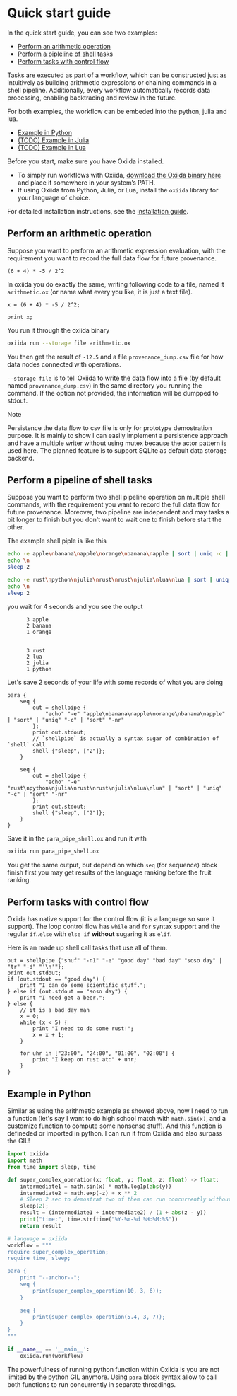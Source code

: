 # Quick start guide

In the quick start guide, you can see two examples:

- [Perform an arithmetic operation](#perform-an-arithmetic-operation)
- [Perform a pipleline of shell tasks](#perform-a-pipeline-of-shell-tasks)
- [Perform tasks with control flow](#perform-tasks-with-control-flow)

Tasks are executed as part of a workflow, which can be constructed just as intuitively as building arithmetic expressions or chaining commands in a shell pipeline.
Additionally, every workflow automatically records data processing, enabling backtracing and review in the future.

For both examples, the workflow can be embeded into the python, julia and lua.

- [Example in Python](#example-in-python)
- [(TODO) Example in Julia]()
- [(TODO) Example in Lua]()

Before you start, make sure you have Oxiida installed.

- To simply run workflows with Oxiida, [download the Oxiida binary here]() and place it somewhere in your system’s PATH.
- If using Oxiida from Python, Julia, or Lua, install the `oxiida` library for your language of choice.

For detailed installation instructions, see the [installation guide](getting_started/installation.md).

## Perform an arithmetic operation

Suppose you want to perform an arithmetic expression evaluation, with the requirement you want to record the full data flow for future provenance.

```
(6 + 4) * -5 / 2^2
```

In oxiida you do exactly the same, writing following code to a file, named it `arithmetic.ox` (or name what every you like, it is just a text file).

```oxiida
x = (6 + 4) * -5 / 2^2;

print x;
```

You run it through the oxiida binary

```sh
oxiida run --storage file arithmetic.ox
```

You then get the result of `-12.5` and a file `provenance_dump.csv` file for how data nodes connected with operations.

`--storage file` is to tell Oxiida to write the data flow into a file (by default named `provenance_dump.csv`) in the same directory you running the command.
If the option not provided, the information will be dumpped to stdout.

> [!NOTE]
> Persistence the data flow to csv file is only for prototype demostration purpose. 
> It is mainly to show I can easily implement a persistence approach and have a multiple writer without using mutex because the actor pattern is used here.
> The planned feature is to support SQLite as default data storage backend.

## Perform a pipeline of shell tasks

Suppose you want to perform two shell pipeline operation on multiple shell commands, with the requirement you want to record the full data flow for future provenance.
Moreover, two pipeline are independent and may tasks a bit longer to finish but you don't want to wait one to finish before start the other.

The example shell piple is like this 

```sh
echo -e apple\nbanana\napple\norange\nbanana\napple | sort | uniq -c | sort -nr 
echo \n
sleep 2

echo -e rust\npython\njulia\nrust\nrust\njulia\nlua\nlua | sort | uniq -c | sort -nr 
echo \n
sleep 2
```

you wait for 4 seconds and you see the output

```
      3 apple
      2 banana
      1 orange


      3 rust
      2 lua
      2 julia
      1 python
```

Let's save 2 seconds of your life with some records of what you are doing

```oxiida
para {
    seq {
        out = shellpipe { 
            "echo" "-e" "apple\nbanana\napple\norange\nbanana\napple" | "sort" | "uniq" "-c" | "sort" "-nr" 
        };
        print out.stdout;
        // `shellpipe` is actually a syntax sugar of combination of `shell` call
        shell {"sleep", ["2"]};
    }

    seq {
        out = shellpipe { 
            "echo" "-e" "rust\npython\njulia\nrust\nrust\njulia\nlua\nlua" | "sort" | "uniq" "-c" | "sort" "-nr" 
        };
        print out.stdout;
        shell {"sleep", ["2"]};
    }
}
```

Save it in the `para_pipe_shell.ox` and run it with

```sh
oxiida run para_pipe_shell.ox
```

You get the same output, but depend on which `seq` (for sequence) block finish first you may get results of the language ranking before the fruit ranking.

## Perform tasks with control flow

Oxiida has native support for the control flow (it is a language so sure it support).
The loop control flow has `while` and `for` syntax support and the regular `if`..`else` with `else if` **without** sugaring it as `elif`.

Here is an made up shell call tasks that use all of them.

```
out = shellpipe {"shuf" "-n1" "-e" "good day" "bad day" "soso day" | "tr" "-d" "'\n'"};
print out.stdout;
if (out.stdout == "good day") {
    print "I can do some scientific stuff.";
} else if (out.stdout == "soso day") {
    print "I need get a beer.";
} else {
    // it is a bad day man
    x = 0;
    while (x < 5) {
        print "I need to do some rust!";
        x = x + 1;
    }

    for uhr in ["23:00", "24:00", "01:00", "02:00"] {
        print "I keep on rust at:" + uhr;
    }
}
```

## Example in Python

Similar as using the arithmetic example as showed above, now I need to run a function (let's say I want to do high school match with `math.sin(x)`, and a customize function to compute some nonsense stuff).
And this function is defineded or imported in python.
I can run it from Oxiida and also surpass the GIL!

```python
import oxiida
import math
from time import sleep, time

def super_complex_operation(x: float, y: float, z: float) -> float:
    intermediate1 = math.sin(x) * math.log1p(abs(y))
    intermediate2 = math.exp(-z) + x ** 2
    # Sleep 2 sec to demostrat two of them can run concurrently without GIL limitation
    sleep(2);
    result = (intermediate1 + intermediate2) / (1 + abs(z - y))
    print("time:", time.strftime("%Y-%m-%d %H:%M:%S"))
    return result

# language = oxiida
workflow = """
require super_complex_operation;
require time, sleep;

para {
    print "--anchor--";
    seq {
        print(super_complex_operation(10, 3, 6));
    }

    seq {
        print(super_complex_operation(5.4, 3, 7));
    }
}
"""

if __name__ == '__main__':
    oxiida.run(workflow)
```

The powerfulness of running python function within Oxiida is you are not limited by the python GIL anymore.
Using `para` block syntax allow to call both functions to run concurrently in separate threadings.

